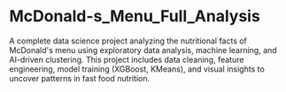# McDonald-s_Menu_Full_Analysis
A complete data science project analyzing the nutritional facts of McDonald's menu using exploratory data analysis, machine learning, and AI-driven clustering. This project includes data cleaning, feature engineering, model training (XGBoost, KMeans), and visual insights to uncover patterns in fast food nutrition.
